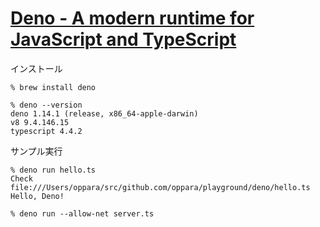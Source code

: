 # [Deno - A modern runtime for JavaScript and TypeScript](https://deno.land/)


インストール

```
% brew install deno

% deno --version
deno 1.14.1 (release, x86_64-apple-darwin)
v8 9.4.146.15
typescript 4.4.2
```

サンプル実行

```
% deno run hello.ts
Check file:///Users/oppara/src/github.com/oppara/playground/deno/hello.ts
Hello, Deno!

% deno run --allow-net server.ts
```
